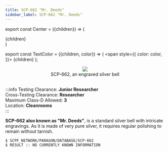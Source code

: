 ```yaml
---
title: SCP-662 "Mr. Deeds"
sidebar_label: SCP-662 "Mr. Deeds"
---
```


export const Center = ({children}) => (
   <div
      style={{
         "textAlign": "center"
      }}>
      {children}
   </div>
)

export const TextColor = ({children, color}) => (
<span
style={{
      color: color,
    }}>
{children}
</span>
);

<Center><img src="https://351808389-files.gitbook.io/~/files/v0/b/gitbook-x-prod.appspot.com/o/spaces%2FXC5suL9zFRrzn7kDaLWe%2Fuploads%2FIZPHRMNPMIzezKG0rgHM%2Fimage.png?alt=media&token=5c026b84-7177-410a-a8e2-5b6d4c3a3143"/></Center>
<Center>SCP-662, an engraved silver bell</Center>

<br />

:::info
Testing Clearance: <TextColor color="#735cff">**Junior Researcher**</TextColor> <br />
Cross-Testing Clearance: <TextColor color="#735cff">**Researcher**</TextColor> <br />
Maximum Class-D Allowed: <TextColor color="#FF6A00">**3**</TextColor> <br />
Location: <TextColor color="#3161c1">**Cleanrooms**</TextColor> <br />
:::


**SCP-662 also known as "Mr. Deeds"**, is a standard silver bell with intricate engravings. As it is made of very pure silver, it requires regular polishing to remain without tarnish.

```
$ SCPF_NETWORK/PARAGON/DATABASE/SCP-662
$ RESULT :: NO CURRENTLY KNOWN INFORMATION
```
